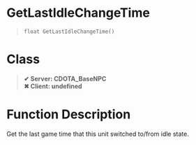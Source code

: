 # GetLastIdleChangeTime
> `float GetLastIdleChangeTime()`
# Class
> __✔ Server: CDOTA_BaseNPC__  
> __✖ Client: undefined__  
# Function Description
Get the last game time that this unit switched to/from idle state.
